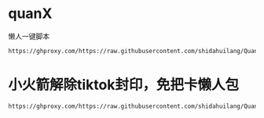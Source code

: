 # quanX
懒人一键脚本
```sh
https://ghproxy.com/https://raw.githubusercontent.com/shidahuilang/QuantumultX/main/DaHuiLang.conf
```
# 小火箭解除tiktok封印，免把卡懒人包
```sh
https://ghproxy.com/https://raw.githubusercontent.com/shidahuilang/QuantumultX/main/Shadowrocket_TikTok.conf
```
